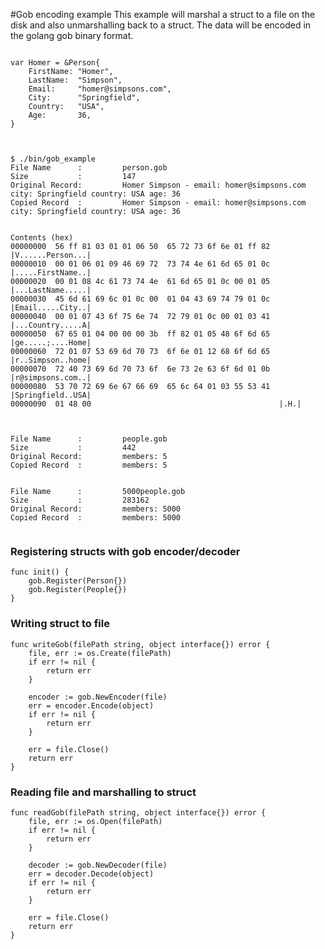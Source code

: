#Gob encoding example
This example will marshal a struct to a file on the disk and also unmarshalling back to a struct. The data will be encoded in the golang gob binary format.


	
~~~~

var Homer = &Person{
	FirstName: "Homer",
	LastName:  "Simpson",
	Email:     "homer@simpsons.com",
	City:      "Springfield",
	Country:   "USA",
	Age:       36,
}



$ ./bin/gob_example         
File Name      :         person.gob
Size           :         147
Original Record:         Homer Simpson - email: homer@simpsons.com city: Springfield country: USA age: 36
Copied Record  :         Homer Simpson - email: homer@simpsons.com city: Springfield country: USA age: 36


Contents (hex)
00000000  56 ff 81 03 01 01 06 50  65 72 73 6f 6e 01 ff 82  |V......Person...|
00000010  00 01 06 01 09 46 69 72  73 74 4e 61 6d 65 01 0c  |.....FirstName..|
00000020  00 01 08 4c 61 73 74 4e  61 6d 65 01 0c 00 01 05  |...LastName.....|
00000030  45 6d 61 69 6c 01 0c 00  01 04 43 69 74 79 01 0c  |Email.....City..|
00000040  00 01 07 43 6f 75 6e 74  72 79 01 0c 00 01 03 41  |...Country.....A|
00000050  67 65 01 04 00 00 00 3b  ff 82 01 05 48 6f 6d 65  |ge.....;....Home|
00000060  72 01 07 53 69 6d 70 73  6f 6e 01 12 68 6f 6d 65  |r..Simpson..home|
00000070  72 40 73 69 6d 70 73 6f  6e 73 2e 63 6f 6d 01 0b  |r@simpsons.com..|
00000080  53 70 72 69 6e 67 66 69  65 6c 64 01 03 55 53 41  |Springfield..USA|
00000090  01 48 00                                          |.H.|



File Name      :         people.gob
Size           :         442
Original Record:         members: 5
Copied Record  :         members: 5


File Name      :         5000people.gob
Size           :         283162
Original Record:         members: 5000
Copied Record  :         members: 5000


~~~~


    
### Registering structs with gob encoder/decoder    
    func init() {
        gob.Register(Person{})
        gob.Register(People{})
    }
    



### Writing struct to file    
    func writeGob(filePath string, object interface{}) error {
        file, err := os.Create(filePath)
        if err != nil {
            return err
        }
    
        encoder := gob.NewEncoder(file)
        err = encoder.Encode(object)
        if err != nil {
            return err
        }
    
        err = file.Close()
        return err
    }
    
### Reading file and marshalling to struct    
    func readGob(filePath string, object interface{}) error {
        file, err := os.Open(filePath)
        if err != nil {
            return err
        }
    
        decoder := gob.NewDecoder(file)
        err = decoder.Decode(object)
        if err != nil {
            return err
        }
    
        err = file.Close()
        return err
    }   